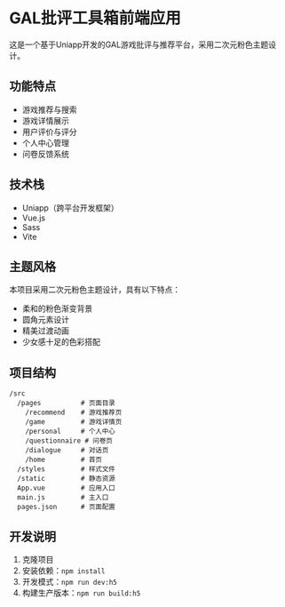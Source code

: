 # GAL批评工具箱前端应用

这是一个基于Uniapp开发的GAL游戏批评与推荐平台，采用二次元粉色主题设计。

## 功能特点

- 游戏推荐与搜索
- 游戏详情展示
- 用户评价与评分
- 个人中心管理
- 问卷反馈系统

## 技术栈

- Uniapp（跨平台开发框架）
- Vue.js
- Sass
- Vite

## 主题风格

本项目采用二次元粉色主题设计，具有以下特点：
- 柔和的粉色渐变背景
- 圆角元素设计
- 精美过渡动画
- 少女感十足的色彩搭配

## 项目结构

```
/src
  /pages          # 页面目录
    /recommend    # 游戏推荐页
    /game         # 游戏详情页
    /personal     # 个人中心
    /questionnaire # 问卷页
    /dialogue     # 对话页
    /home         # 首页
  /styles         # 样式文件
  /static         # 静态资源
  App.vue         # 应用入口
  main.js         # 主入口
  pages.json      # 页面配置
```

## 开发说明

1. 克隆项目
2. 安装依赖：`npm install`
3. 开发模式：`npm run dev:h5`
4. 构建生产版本：`npm run build:h5`